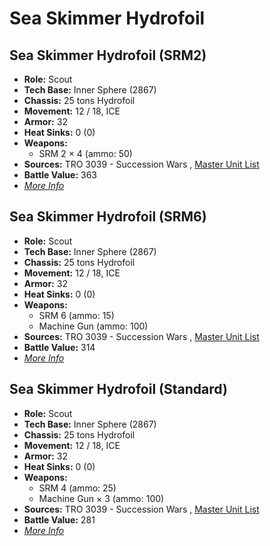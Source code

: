 # Sea Skimmer Hydrofoil 

## Sea Skimmer Hydrofoil (SRM2) 

- **Role:** Scout 
- **Tech Base:** Inner Sphere (2867) 
- **Chassis:** 25 tons Hydrofoil 
- **Movement:** 12 / 18, ICE 
- **Armor:** 32 
- **Heat Sinks:** 0 (0) 
- **Weapons:** 
  - SRM 2 × 4 (ammo: 50) 
- **Sources:** TRO 3039 - Succession Wars , [Master Unit List](http://masterunitlist.info/Unit/Details/5007/sea-skimmer-hydrofoil-srm2) 
- **Battle Value:** 363 
- [*More Info*](sea_skimmer_hydrofoil/sea_skimmer_hydrofoil_srm2.md) 

## Sea Skimmer Hydrofoil (SRM6) 

- **Role:** Scout 
- **Tech Base:** Inner Sphere (2867) 
- **Chassis:** 25 tons Hydrofoil 
- **Movement:** 12 / 18, ICE 
- **Armor:** 32 
- **Heat Sinks:** 0 (0) 
- **Weapons:** 
  - SRM 6 (ammo: 15) 
  - Machine Gun (ammo: 100) 
- **Sources:** TRO 3039 - Succession Wars , [Master Unit List](http://masterunitlist.info/Unit/Details/5008/sea-skimmer-hydrofoil-srm6) 
- **Battle Value:** 314 
- [*More Info*](sea_skimmer_hydrofoil/sea_skimmer_hydrofoil_srm6.md) 

## Sea Skimmer Hydrofoil (Standard) 

- **Role:** Scout 
- **Tech Base:** Inner Sphere (2867) 
- **Chassis:** 25 tons Hydrofoil 
- **Movement:** 12 / 18, ICE 
- **Armor:** 32 
- **Heat Sinks:** 0 (0) 
- **Weapons:** 
  - SRM 4 (ammo: 25) 
  - Machine Gun × 3 (ammo: 100) 
- **Sources:** TRO 3039 - Succession Wars , [Master Unit List](http://masterunitlist.info/Unit/Details/5009/sea-skimmer-hydrofoil-standard) 
- **Battle Value:** 281 
- [*More Info*](sea_skimmer_hydrofoil/sea_skimmer_hydrofoil_standard.md) 

